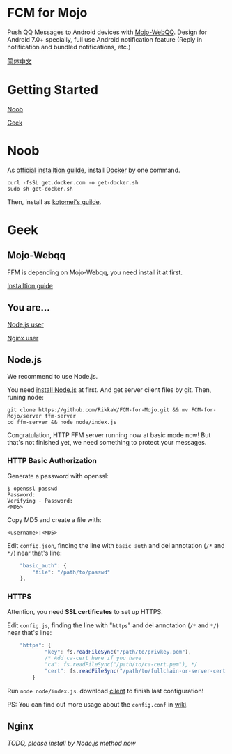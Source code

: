 # FCM for Mojo
Push QQ Messages to Android devices with [Mojo-WebQQ](https://github.com/sjdy521/Mojo-Webqq).
Design for Android 7.0+ specially, full use Android notification feature
(Reply in notification and bundled notifications, etc.)

[简体中文](/README_zh.md)

# Getting Started
[Noob](#Noob)

[Geek](#Geek)

# Noob
As [official installtion guilde](https://www.docker.com/community-edition), 
install [Docker](https://www.docker.com) by one command.

```Shell
curl -fsSL get.docker.com -o get-docker.sh
sudo sh get-docker.sh
```

Then, install as [kotomei's guilde](https://github.com/kotomei/fcm-for-mojo/blob/master/README.md).

# Geek
## Mojo-Webqq
FFM is depending on Mojo-Webqq, you need install it at first.

[Installtion guide](https://github.com/sjdy521/Mojo-Webqq)

## You are...
[Node.js user](#Node.js)

[Nginx user](#Nginx)

## Node.js
We recommend to use Node.js.

You need [install Node.js](https://nodejs.org/en/download/package-manager) at first.
And get server cilent files by git. Then, runing node:

```Shell
git clone https://github.com/RikkaW/FCM-for-Mojo.git && mv FCM-for-Mojo/server ffm-server
cd ffm-server && node node/index.js
```

Congratulation, HTTP FFM server running now at basic mode now!
But that's not finished yet, we need something to protect your messages.

### HTTP Basic Authorization
Generate a password with openssl:

```Shell
$ openssl passwd
Password:
Verifying - Password:
<MD5>
```

Copy MD5 and create a file with:

```
<username>:<MD5>
```

Edit ```config.json```, finding the line with ```basic_auth```
and del annotation (```/*``` and ```*/```) near that's line:

```js
	"basic_auth": {
		"file": "/path/to/passwd"
	},
```

### HTTPS
Attention, you need **SSL certificates** to set up HTTPS.

Edit ```config.js```, finding the line with "```https```"
and del annotation (```/*``` and ```*/```) near that's line:

```js
	"https": {
			"key": fs.readFileSync("/path/to/privkey.pem"),
			/* Add ca-cert here if you have
			"ca": fs.readFileSync("/path/to/ca-cert.pem"), */
			"cert": fs.readFileSync("/path/to/fullchain-or-server-cert.pem")
		}
```

Run ```node node/index.js```. download [cilent](/releases) to  finish last configuration!

PS: You can find out more usage about the ```config.conf``` in [wiki](/wiki/usage-of-config).

## Nginx

*TODO, please install by Node.js method now*
